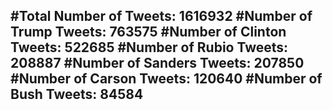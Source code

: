 #Total Number of Tweets: 1616932 
#Number of Trump Tweets: 763575
#Number of Clinton Tweets: 522685
#Number of Rubio Tweets: 208887
#Number of Sanders Tweets: 207850
#Number of Carson Tweets: 120640
#Number of Bush Tweets: 84584
---
